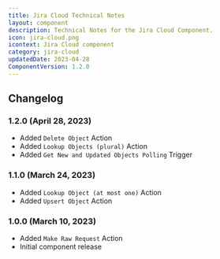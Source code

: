 ```yaml
---
title: Jira Cloud Technical Notes
layout: component
description: Technical Notes for the Jira Cloud Component.
icon: jira-cloud.png
icontext: Jira Cloud component
category: jira-cloud
updatedDate: 2023-04-28
ComponentVersion: 1.2.0
---
```


## Changelog

### 1.2.0 (April 28, 2023)

* Added `Delete Object` Action
* Added `Lookup Objects (plural)` Action
* Added `Get New and Updated Objects Polling` Trigger

### 1.1.0 (March 24, 2023)

* Added `Lookup Object (at most one)` Action
* Added `Upsert Object` Action

### 1.0.0 (March 10, 2023)

* Added `Make Raw Request` Action
* Initial component release
